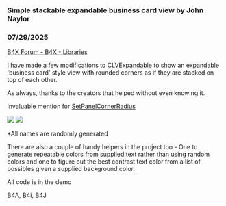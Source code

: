 ###  Simple stackable expandable business card view by John Naylor
### 07/29/2025
[B4X Forum - B4X - Libraries](https://www.b4x.com/android/forum/threads/167992/)

I have made a few modifications to [CLVExpandable](https://www.b4x.com/android/forum/threads/b4x-clvexpandable-allows-expanding-or-collapsing-xcustomlistview-items.106148/) to show an expandable 'business card' style view with rounded corners as if they are stacked on top of each other.  
  
As always, thanks to the creators that helped without even knowing it.  
  
Invaluable mention for [SetPanelCornerRadius](https://www.b4x.com/android/forum/threads/b4x-setpanelcornerradius-only-for-certain-corners.164567/)  
  
![](https://www.b4x.com/android/forum/attachments/165655) ![](https://www.b4x.com/android/forum/attachments/165656)  
  
\*All names are randomly generated  
  
There are also a couple of handy helpers in the project too - One to generate repeatable colors from supplied text rather than using random colors and one to figure out the best contrast text color from a list of possibles given a supplied background color.  
  
All code is in the demo  
  
B4A, B4i, B4J